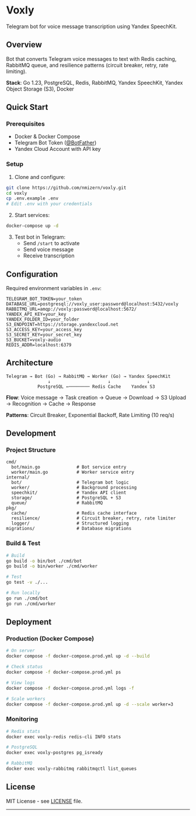 ﻿# Voxly

Telegram bot for voice message transcription using Yandex SpeechKit.

## Overview

Bot that converts Telegram voice messages to text with Redis caching, RabbitMQ queue, and resilience patterns (circuit breaker, retry, rate limiting).

**Stack**: Go 1.23, PostgreSQL, Redis, RabbitMQ, Yandex SpeechKit, Yandex Object Storage (S3), Docker


## Quick Start

### Prerequisites

- Docker & Docker Compose
- Telegram Bot Token ([@BotFather](https://t.me/BotFather))
- Yandex Cloud Account with API key

### Setup

1. Clone and configure:
```bash
git clone https://github.com/nmizern/voxly.git
cd voxly
cp .env.example .env
# Edit .env with your credentials
```

2. Start services:
```bash
docker-compose up -d
```

3. Test bot in Telegram:
   - Send `/start` to activate
   - Send voice message
   - Receive transcription

## Configuration

Required environment variables in `.env`:

```env
TELEGRAM_BOT_TOKEN=your_token
DATABASE_URL=postgresql://voxly_user:password@localhost:5432/voxly
RABBITMQ_URL=amqp://voxly:password@localhost:5672/
YANDEX_API_KEY=your_key
YANDEX_FOLDER_ID=your_folder
S3_ENDPOINT=https://storage.yandexcloud.net
S3_ACCESS_KEY=your_access_key
S3_SECRET_KEY=your_secret_key
S3_BUCKET=voxly-audio
REDIS_ADDR=localhost:6379
```

## Architecture

```
Telegram → Bot (Go) → RabbitMQ → Worker (Go) → Yandex SpeechKit
                ↓                      ↓              ↓
            PostgreSQL ←──────── Redis Cache    Yandex S3
```

**Flow**: Voice message → Task creation → Queue → Download → S3 Upload → Recognition → Cache → Response

**Patterns**: Circuit Breaker, Exponential Backoff, Rate Limiting (10 req/s)

## Development

### Project Structure

```
cmd/
  bot/main.go              # Bot service entry
  worker/main.go           # Worker service entry
internal/
  bot/                     # Telegram bot logic
  worker/                  # Background processing
  speechkit/               # Yandex API client
  storage/                 # PostgreSQL + S3
  queue/                   # RabbitMQ
pkg/
  cache/                   # Redis cache interface
  resilience/              # Circuit breaker, retry, rate limiter
  logger/                  # Structured logging
migrations/                # Database migrations
```

### Build & Test

```bash
# Build
go build -o bin/bot ./cmd/bot
go build -o bin/worker ./cmd/worker

# Test
go test -v ./...

# Run locally
go run ./cmd/bot
go run ./cmd/worker
```

## Deployment

### Production (Docker Compose)

```bash
# On server
docker compose -f docker-compose.prod.yml up -d --build

# Check status
docker compose -f docker-compose.prod.yml ps

# View logs
docker compose -f docker-compose.prod.yml logs -f

# Scale workers
docker compose -f docker-compose.prod.yml up -d --scale worker=3
```

### Monitoring

```bash
# Redis stats
docker exec voxly-redis redis-cli INFO stats

# PostgreSQL
docker exec voxly-postgres pg_isready

# RabbitMQ
docker exec voxly-rabbitmq rabbitmqctl list_queues
```

## License

MIT License - see [LICENSE](LICENSE) file.

---